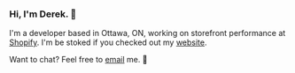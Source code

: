 ### Hi, I'm Derek. 👋

I'm a developer based in Ottawa, ON, working on storefront performance at [Shopify](https://github.com/shopify/). I'm be
stoked if you checked out my [website](https://derek.stride.host).

Want to chat? Feel free to [email](mailto:derek@stride.host) me. 📨
